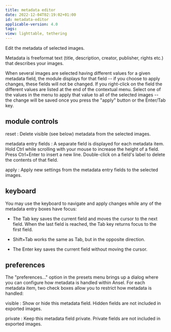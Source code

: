 ```yaml
---
title: metadata editor
date: 2022-12-04T02:19:02+01:00
id: metadata-editor
applicable-version: 4.0
tags:
view: lighttable, tethering
---
```


Edit the metadata of selected images.

Metadata is freeformat text (title, description, creator, publisher, rights etc.) that describes your images.

When several images are selected having different values for a given metadata field, the module displays _<leave unchanged>_ for that field -- if you choose to apply changes, these fields will not be changed. If you right-click on the field the different values are listed at the end of the contextual menu. Select one of the values in the menu to apply that value to all of the selected images -- the change will be saved once you press the "apply" button or the Enter/Tab key.

## module controls

reset
: Delete visible (see below) metadata from the selected images.

metadata entry fields
: A separate field is displayed for each metadata item. Hold Ctrl while scrolling with your mouse to increase the height of a field. Press Ctrl+Enter to insert a new line. Double-click on a field's label to delete the contents of that field.

apply
: Apply new settings from the metadata entry fields to the selected images.

## keyboard

You may use the keyboard to navigate and apply changes while any of the metadata entry boxes have focus:

- The Tab key saves the current field and moves the cursor to the next field. When the last field is reached, the Tab key returns focus to the first field.

- Shift+Tab works the same as Tab, but in the opposite direction.

- The Enter key saves the current field without moving the cursor.

## preferences

The "preferences…" option in the presets menu brings up a dialog where you can configure how metadata is handled within Ansel. For each metadata item, two check boxes allow you to restrict how metadata is handled:

visible
: Show or hide this metadata field. Hidden fields are not included in exported images.

private
: Keep this metadata field private. Private fields are not included in exported images.
